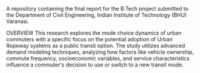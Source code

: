 A repository containing the final report for the B.Tech project submitted to the Department of Civil Engineering, Indian Institute of Technology (BHU) Varanasi.

OVERVIEW
This research explores the mode choice dynamics of urban commuters with a specific focus on the potential adoption of Urban Ropeway systems as a public transit option. The study utilizes advanced demand modeling techniques, analyzing how factors like vehicle ownership, commute frequency, socioeconomic variables, and service characteristics influence a commuter's decision to use or switch to a new transit mode.
